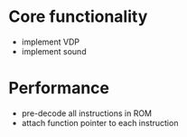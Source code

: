 # Core functionality
* implement VDP
* implement sound

# Performance
* pre-decode all instructions in ROM
 * attach function pointer to each instruction